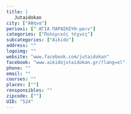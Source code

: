 ```yaml
---
title: |
   Jutaidokan
city: ["Αθήνα"]
perioxi: [" ΑΓΙΑ ΠΑΡΑΣΚΕΥΗ-μαιν"]
categories: ["Πολεμικές τέχνες"]
subcategories: ["Aikido"]
address: ""
logoimg: ""
website: "www.facebook.com/jutaidokan"
facebook: "www.aikidojutaidokan.gr/?lang=el"
phone: ""
email: ""
courses: ""
places: [""]
rensponsibles: ""
zipcode: [""]
UID: "524"
---
```




